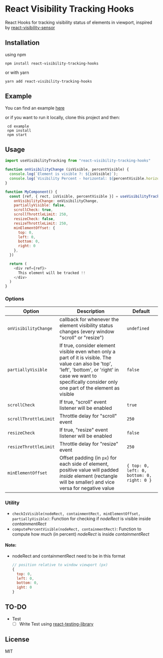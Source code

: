 # React Visibility Tracking Hooks

React Hooks for tracking visibility status of elements in viewport, inspired by [react-visibility-sensor](https://github.com/joshwnj/react-visibility-sensor)


Installation
----

using npm

```shell
npm install react-visibility-tracking-hooks
```

or with yarn

```shell
yarn add react-visibility-tracking-hooks
```


Example
----

You can find an example [here](https://svnnynior.github.io/react-visibility-tracking-hooks/)

or if you want to run it locally, clone this project and then:

```shell
 cd example
 npm install
 npm start
```

Usage
---

```js
import useVisibilityTracking from "react-visibility-tracking-hooks"

function onVisibilityChange (isVisible, percentVisible) {
  console.log(`Element is visible ?: ${isVisible}`);
  console.log(`Visibility Percent - horizontal: ${percentVisible.horizontalPercent} - vertical: ${percentVisible.verticalPercent} - overall: ${percentVisible.overallPercent}`);
}

function MyComponent() {
  const [ref, { rect, isVisible, percentVisible }] = useVisibilityTracking({
    onVisibilityChange: onVisibilityChange,
    partiallyVisible: false,
    scrollCheck: true,
    scrollThrottleLimit: 250,
    resizeCheck: false,
    resizeThrottleLimit: 250,
    minElementOffset: {
      top: 0,
      left: 0,
      bottom: 0,
      right: 0
    },
  })

  return (
    <div ref={ref}>
      This element will be tracked !!
    </div>
  )
}
```

### Options


| Option                | Description                                                                                                                                                                                                          | Default                                    |
| --------------------- | -------------------------------------------------------------------------------------------------------------------------------------------------------------------------------------------------------------------- | ------------------------------------------ |
| `onVisibilityChange`  | callback for whenever the element visibility status changes (every window "scroll" or "resize")                                                                                                                      | `undefined`                                |
| `partiallyVisible`    | If true, consider element visible even when only a part of it is visible. The value can also be 'top', 'left', 'bottom', or 'right' in case we want to specifically consider only one part of the element as visible | `false`                                    |
| `scrollCheck`         | If true, "scroll" event listener will be enabled                                                                                                                                                                     | `true`                                     |
| `scrollThrottleLimit` | Throttle delay for "scroll" event                                                                                                                                                                                    | `250`                                      |
| `resizeCheck`         | If true, "resize" event listener will be enabled                                                                                                                                                                     | `false`                                    |
| `resizeThrottleLimit` | Throttle delay for "resize" event                                                                                                                                                                                    | `250`                                      |
| `minElementOffset`    | Offset padding (in `px`) for each side of element, positive value will padded *inside* element (rectangle will be smaller) and vice versa for negative value                                                         | `{ top: 0, left: 0, bottom: 0, right: 0 }` |
    
### Utility

- `checkIsVisible(nodeRect, containmentRect, minElementOffset, partiallyVisible)`: Function for checking if *nodeRect* is visible inside *containmentRect* 
- `computePercentVisible(nodeRect, containmentRect)`: Function to compute how much (in percent) *nodeRect* is inside *containmentRect*

#### Note: 
- nodeRect and containmentRect need to be in this format 
  ```javascript
  // position relative to window viewport (px)
  { 
    top: 0, 
    left: 0, 
    bottom: 0, 
    ight: 0 
  }
  ```

TO-DO
----

- Test
  - [ ] Write Test using [react-testing-library](https://github.com/testing-library/react-testing-library)

License
----

MIT
